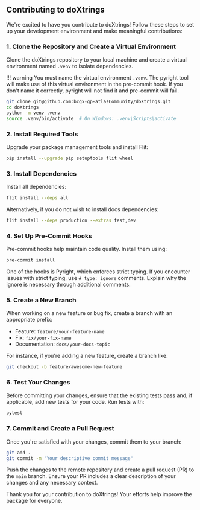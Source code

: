 ## Contributing to doXtrings

We're excited to have you contribute to doXtrings! Follow these steps to set up your development environment and make meaningful contributions:

### 1. Clone the Repository and Create a Virtual Environment

Clone the doXtrings repository to your local machine and create a virtual environment named `.venv` to isolate dependencies.

!!! warning
    You must name the virtual environment `.venv`. The pyright tool will make use of this virtual environment in the pre-commit hook. If you don't name it correctly, pyright will not find it and pre-commit will fail.

```sh
git clone git@github.com:bcgx-gp-atlasCommunity/doXtrings.git
cd doXtrings
python -m venv .venv
source .venv/bin/activate  # On Windows: .venv\Scripts\activate
```

### 2. Install Required Tools

Upgrade your package management tools and install Flit:

```sh
pip install --upgrade pip setuptools flit wheel
```

### 3. Install Dependencies

Install all dependencies:

```sh
flit install --deps all
```

Alternatively, if you do not wish to install docs dependencies:

```sh
flit install --deps production --extras test,dev
```

### 4. Set Up Pre-Commit Hooks

Pre-commit hooks help maintain code quality. Install them using:

```sh
pre-commit install
```

One of the hooks is Pyright, which enforces strict typing. If you encounter issues with strict typing, use `# type: ignore` comments. Explain why the ignore is necessary through additional comments.

### 5. Create a New Branch

When working on a new feature or bug fix, create a branch with an appropriate prefix:
- Feature: `feature/your-feature-name`
- Fix: `fix/your-fix-name`
- Documentation: `docs/your-docs-topic`

For instance, if you're adding a new feature, create a branch like:

```sh
git checkout -b feature/awesome-new-feature
```

### 6. Test Your Changes

Before committing your changes, ensure that the existing tests pass and, if applicable, add new tests for your code. Run tests with:

```sh
pytest
```

### 7. Commit and Create a Pull Request

Once you're satisfied with your changes, commit them to your branch:

```sh
git add .
git commit -m "Your descriptive commit message"
```

Push the changes to the remote repository and create a pull request (PR) to the `main` branch. Ensure your PR includes a clear description of your changes and any necessary context.

Thank you for your contribution to doXtrings! Your efforts help improve the package for everyone.
